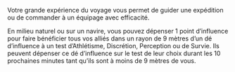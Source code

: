 ﻿---
id: subclass_scheming_adventurer_fr.md#chef-d’expédition
name: Chef d’expédition
---

Votre grande expérience du voyage vous permet de guider une expédition ou de commander à un équipage avec efficacité.

En milieu naturel ou sur un navire, vous pouvez dépenser 1 point d’influence pour faire bénéficier tous vos alliés dans un rayon de 9 mètres d’un dé d’influence à un test d’Athlétisme, Discrétion, Perception ou de Survie. Ils peuvent dépenser ce dé d’influence sur le test de leur choix durant les 10 prochaines minutes tant qu’ils sont à moins de 9 mètres de vous.

